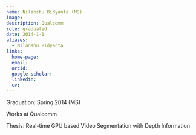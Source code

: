 ```yaml
---
name: Nilanshu Bidyanta (MS)
image: 
description: Qualcomm
role: graduated
date: 2014-1-1
aliases:
  - Nilanshu Bidyanta
links:
  home-page: 
  email: 
  orcid: 
  google-scholar: 
  linkedin: 
  cv: 
---
```


Graduation: Spring 2014 (MS)

Works at Qualcomm

Thesis: Real-time GPU based Video Segmentation with Depth Information